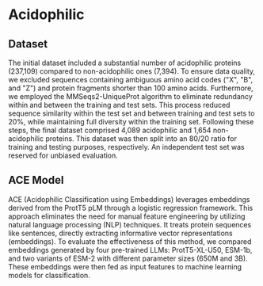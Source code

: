 # Acidophilic

## Dataset
The initial dataset included a substantial number of acidophilic proteins (237,109) compared to non-acidophilic ones (7,394). To ensure data quality, we excluded sequences containing ambiguous amino acid codes ("X", "B", and "Z") and protein fragments shorter than 100 amino acids. Furthermore, we employed the MMSeqs2-UniqueProt algorithm to eliminate redundancy within and between the training and test sets. This process reduced sequence similarity within the test set and between training and test sets to 20%, while maintaining full diversity within the training set. Following these steps, the final dataset comprised 4,089 acidophilic and 1,654 non-acidophilic proteins. This dataset was then split into an 80/20 ratio for training and testing purposes, respectively. An independent test set was reserved for unbiased evaluation. 

## ACE Model
ACE (Acidophilic Classification using Embeddings) leverages embeddings derived from the ProtT5 pLM through a logistic regression framework. This approach eliminates the need for manual feature engineering by utilizing natural language processing (NLP) techniques. It treats protein sequences like sentences, directly extracting informative vector representations (embeddings). To evaluate the effectiveness of this method, we compared embeddings generated by four pre-trained LLMs: ProtT5-XL-U50, ESM-1b, and two variants of ESM-2 with different parameter sizes (650M and 3B). These embeddings were then fed as input features to machine learning models for classification.
